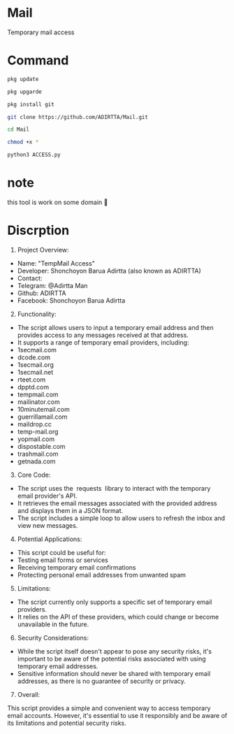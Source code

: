 # Mail
Temporary mail access 

# Command
```bash
pkg update 

pkg upgarde

pkg install git 

git clone https://github.com/ADIRTTA/Mail.git

cd Mail

chmod +x *

python3 ACCESS.py
```

# note 

this tool is work on some domain 🤗

# Discrption 

1. Project Overview:
 
- Name:  "TempMail Access"
- Developer: Shonchoyon Barua Adirtta (also known as ADIRTTA)
- Contact:
- Telegram: @Adirtta Man
- Github: ADIRTTA
- Facebook: Shonchoyon Barua Adirtta
 
2. Functionality:
 
- The script allows users to input a temporary email address and then provides access to any messages received at that address.
- It supports a range of temporary email providers, including:
- 1secmail.com
- dcode.com
- 1secmail.org
- 1secmail.net
- rteet.com
- dpptd.com
- tempmail.com
- mailinator.com
- 10minutemail.com
- guerrillamail.com
- maildrop.cc
- temp-mail.org
- yopmail.com
- dispostable.com
- trashmail.com
- getnada.com
 
3. Core Code:
 
- The script uses the  requests  library to interact with the temporary email provider's API.
- It retrieves the email messages associated with the provided address and displays them in a JSON format.
- The script includes a simple loop to allow users to refresh the inbox and view new messages.
 
4. Potential Applications:
 
- This script could be useful for:
- Testing email forms or services
- Receiving temporary email confirmations
- Protecting personal email addresses from unwanted spam
 
5. Limitations:
 
- The script currently only supports a specific set of temporary email providers.
- It relies on the API of these providers, which could change or become unavailable in the future.
 
6. Security Considerations:
 
- While the script itself doesn't appear to pose any security risks, it's important to be aware of the potential risks associated with using temporary email addresses.
- Sensitive information should never be shared with temporary email addresses, as there is no guarantee of security or privacy.
 
7. Overall:
 
This script provides a simple and convenient way to access temporary email accounts. However, it's essential to use it responsibly and be aware of its limitations and potential security risks.
